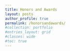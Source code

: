 ```yaml
---
title: Honors and Awards
layout: posts
author_profile: true
permalink: /honorsandawards/
#collection: portfolio
#entries_layout: grid
#classes: wide
#toc: true
---
```



